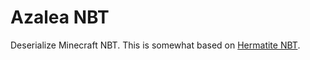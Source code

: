 # Azalea NBT

Deserialize Minecraft NBT. This is somewhat based on [Hermatite NBT](https://github.com/PistonDevelopers/hematite_nbt).



